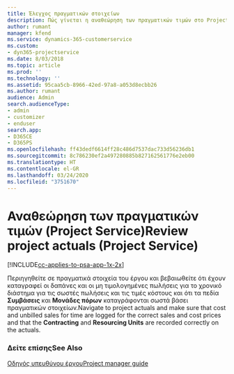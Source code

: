 ```yaml
---
title: Έλεγχος πραγματικών στοιχείων
description: Πώς γίνεται η αναθεώρηση των πραγματικών τιμών στο Project Service
author: rumant
manager: kfend
ms.service: dynamics-365-customerservice
ms.custom:
- dyn365-projectservice
ms.date: 8/03/2018
ms.topic: article
ms.prod: ''
ms.technology: ''
ms.assetid: 95caa5cb-8966-42ed-97a8-a053d8ecbb26
ms.author: rumant
audience: Admin
search.audienceType:
- admin
- customizer
- enduser
search.app:
- D365CE
- D365PS
ms.openlocfilehash: ff43dedf6614ff28c486d7537dac733d56236db1
ms.sourcegitcommit: 8c786230ef2a497280885b827162561776e2eb00
ms.translationtype: HT
ms.contentlocale: el-GR
ms.lasthandoff: 03/24/2020
ms.locfileid: "3751670"
---
```

# <a name="review-project-actuals-project-service"></a><span data-ttu-id="1fab7-103">Αναθεώρηση των πραγματικών τιμών (Project Service)</span><span class="sxs-lookup"><span data-stu-id="1fab7-103">Review project actuals (Project Service)</span></span>

[!INCLUDE[cc-applies-to-psa-app-1x-2x](../includes/cc-applies-to-psa-app-1x-2x.md)]

<span data-ttu-id="1fab7-104">Περιηγηθείτε σε πραγματικά στοιχεία του έργου και βεβαιωθείτε ότι έχουν καταγραφεί οι δαπάνες και οι μη τιμολογημένες πωλήσεις για το χρονικό διάστημα για τις σωστές πωλήσεις και τις τιμές κόστους και ότι τα πεδία **Συμβάσεις** και **Μονάδες πόρων** καταγράφονται σωστά βάσει πραγματικών στοιχείων.</span><span class="sxs-lookup"><span data-stu-id="1fab7-104">Navigate to project actuals and make sure that cost and unbilled sales for time are logged for the correct sales and cost prices and that the **Contracting** and **Resourcing Units** are recorded correctly on the actuals.</span></span>  
  
### <a name="see-also"></a><span data-ttu-id="1fab7-105">Δείτε επίσης</span><span class="sxs-lookup"><span data-stu-id="1fab7-105">See Also</span></span>  
 [<span data-ttu-id="1fab7-106">Οδηγός υπευθύνου έργου</span><span class="sxs-lookup"><span data-stu-id="1fab7-106">Project manager guide</span></span>](../project-service/project-manager-guide.md)
